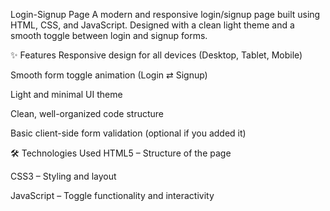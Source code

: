 Login-Signup Page
A modern and responsive login/signup page built using HTML, CSS, and JavaScript.
Designed with a clean light theme and a smooth toggle between login and signup forms.

✨ Features
Responsive design for all devices (Desktop, Tablet, Mobile)

Smooth form toggle animation (Login ⇄ Signup)

Light and minimal UI theme

Clean, well-organized code structure

Basic client-side form validation (optional if you added it)

🛠️ Technologies Used
HTML5 – Structure of the page

CSS3 – Styling and layout

JavaScript – Toggle functionality and interactivity

